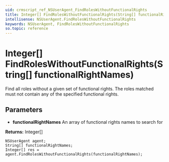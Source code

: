 ```yaml
---
uid: crmscript_ref_NSUserAgent_FindRolesWithoutFunctionalRights
title: Integer[] FindRolesWithoutFunctionalRights(String[] functionalRightNames)
intellisense: NSUserAgent.FindRolesWithoutFunctionalRights
keywords: NSUserAgent, FindRolesWithoutFunctionalRights
so.topic: reference
---
```


# Integer[] FindRolesWithoutFunctionalRights(String[] functionalRightNames)

Find all roles without a given set of functional rights. The roles matched must not contain any of the specified functional rights.

## Parameters

* **functionalRightNames** An array of functional rights names to search for

**Returns:** Integer[]

```crmscript
NSUserAgent agent;
String[] functionalRightNames;
Integer[] res = agent.FindRolesWithoutFunctionalRights(functionalRightNames);
```

